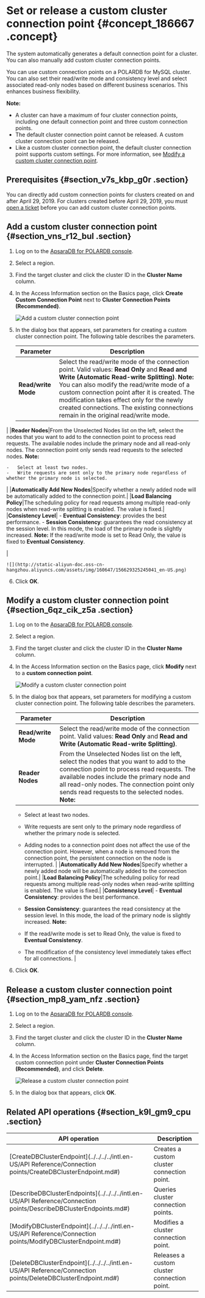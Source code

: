 # Set or release a custom cluster connection point {#concept_186667 .concept}

The system automatically generates a default connection point for a cluster. You can also manually add custom cluster connection points.

You can use custom connection points on a POLARDB for MySQL cluster. You can also set their read/write mode and consistency level and select associated read-only nodes based on different business scenarios. This enhances business flexibility.

**Note:** 

-   A cluster can have a maximum of four cluster connection points, including one default connection point and three custom connection points.
-   The default cluster connection point cannot be released. A custom cluster connection point can be released.
-   Like a custom cluster connection point, the default cluster connection point supports custom settings. For more information, see [Modify a custom cluster connection point](#section_6qz_cik_z5a).

## Prerequisites {#section_v7s_kbp_g0r .section}

You can directly add custom connection points for clusters created on and after April 29, 2019. For clusters created before April 29, 2019, you must [open a ticket](https://workorder.console.aliyun.com/console.htm#/ticket/add?productCode=polardb) before you can add custom cluster connection points.

## Add a custom cluster connection point {#section_vns_r12_bul .section}

1.  Log on to the [ApsaraDB for POLARDB console](https://polardb.console.aliyun.com/).
2.  Select a region.
3.  Find the target cluster and click the cluster ID in the **Cluster Name** column.
4.  In the Access Information section on the Basics page, click **Create Custom Connection Point** next to **Cluster Connection Points \(Recommended\)**.

    ![Add a custom cluster connection point](http://static-aliyun-doc.oss-cn-hangzhou.aliyuncs.com/assets/img/160647/156629325145027_en-US.png)

5.  In the dialog box that appears, set parameters for creating a custom cluster connection point. The following table describes the parameters.

    |Parameter|Description|
    |---------|-----------|
    |**Read/write Mode**|Select the read/write mode of the connection point. Valid values: **Read Only** and **Read and Write \(Automatic Read-write Splitting\)**. **Note:** You can also modify the read/write mode of a custom connection point after it is created. The modification takes effect only for the newly created connections. The existing connections remain in the original read/write mode.

 |
    |**Reader Nodes**|From the Unselected Nodes list on the left, select the nodes that you want to add to the connection point to process read requests. The available nodes include the primary node and all read-only nodes. The connection point only sends read requests to the selected nodes. **Note:** 

    -   Select at least two nodes.
    -   Write requests are sent only to the primary node regardless of whether the primary node is selected.
 |
    |**Automatically Add New Nodes**|Specify whether a newly added node will be automatically added to the connection point.|
    |**Load Balancing Policy**|The scheduling policy for read requests among multiple read-only nodes when read-write splitting is enabled. The value is fixed.|
    |**Consistency Level**|     -   **Eventual Consistency**: provides the best performance.
    -   **Session Consistency**: guarantees the read consistency at the session level. In this mode, the load of the primary node is slightly increased.
 **Note:** If the read/write mode is set to Read Only, the value is fixed to **Eventual Consistency**.

 |

    ![](http://static-aliyun-doc.oss-cn-hangzhou.aliyuncs.com/assets/img/160647/156629325245041_en-US.png)

6.  Click **OK**.

## Modify a custom cluster connection point {#section_6qz_cik_z5a .section}

1.  Log on to the [ApsaraDB for POLARDB console](https://polardb.console.aliyun.com/).
2.  Select a region.
3.  Find the target cluster and click the cluster ID in the **Cluster Name** column.
4.  In the Access Information section on the Basics page, click **Modify** next to a **custom connection point**.

    ![Modify a custom cluster connection point](http://static-aliyun-doc.oss-cn-hangzhou.aliyuncs.com/assets/img/160647/156629325247219_en-US.png)

5.  In the dialog box that appears, set parameters for modifying a custom cluster connection point. The following table describes the parameters.

    |Parameter|Description|
    |---------|-----------|
    |**Read/write Mode**|Select the read/write mode of the connection point. Valid values: **Read Only** and **Read and Write \(Automatic Read-write Splitting\)**.|
    |**Reader Nodes**|From the Unselected Nodes list on the left, select the nodes that you want to add to the connection point to process read requests. The available nodes include the primary node and all read-only nodes. The connection point only sends read requests to the selected nodes. **Note:** 

    -   Select at least two nodes.
    -   Write requests are sent only to the primary node regardless of whether the primary node is selected.
    -   Adding nodes to a connection point does not affect the use of the connection point. However, when a node is removed from the connection point, the persistent connection on the node is interrupted.
 |
    |**Automatically Add New Nodes**|Specify whether a newly added node will be automatically added to the connection point.|
    |**Load Balancing Policy**|The scheduling policy for read requests among multiple read-only nodes when read-write splitting is enabled. The value is fixed.|
    |**Consistency Level**|     -   **Eventual Consistency**: provides the best performance.
    -   **Session Consistency**: guarantees the read consistency at the session level. In this mode, the load of the primary node is slightly increased.
 **Note:** 

    -   If the read/write mode is set to Read Only, the value is fixed to **Eventual Consistency**.
    -   The modification of the consistency level immediately takes effect for all connections.
 |

6.  Click **OK**.

## Release a custom cluster connection point {#section_mp8_yam_nfz .section}

1.  Log on to the [ApsaraDB for POLARDB console](https://polardb.console.aliyun.com/).
2.  Select a region.
3.  Find the target cluster and click the cluster ID in the **Cluster Name** column.
4.  In the Access Information section on the Basics page, find the target custom connection point under **Cluster Connection Points \(Recommended\)**, and click **Delete**.

    ![Release a custom cluster connection point](http://static-aliyun-doc.oss-cn-hangzhou.aliyuncs.com/assets/img/160647/156629325245049_en-US.png)

5.  In the dialog box that appears, click **OK**.

## Related API operations {#section_k9l_gm9_cpu .section}

|API operation|Description|
|-------------|-----------|
|[CreateDBClusterEndpoint](../../../../intl.en-US/API Reference/Connection points/CreateDBClusterEndpoint.md#)|Creates a custom cluster connection point.|
|[DescribeDBClusterEndpoints](../../../../intl.en-US/API Reference/Connection points/DescribeDBClusterEndpoints.md#)|Queries cluster connection points.|
|[ModifyDBClusterEndpoint](../../../../intl.en-US/API Reference/Connection points/ModifyDBClusterEndpoint.md#)|Modifies a cluster connection point.|
|[DeleteDBClusterEndpoint](../../../../intl.en-US/API Reference/Connection points/DeleteDBClusterEndpoint.md#)|Releases a custom cluster connection point.|

